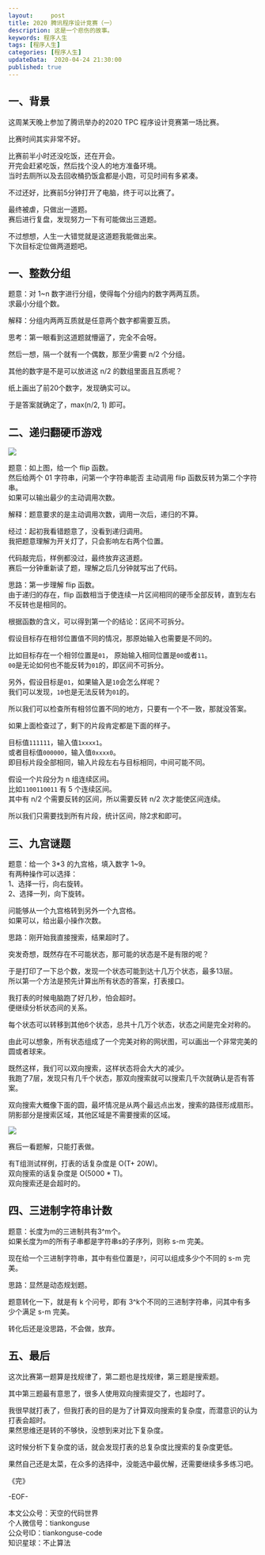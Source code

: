```yaml
---   
layout:     post  
title: 2020 腾讯程序设计竞赛（一）
description: 这是一个悲伤的故事。  
keywords: 程序人生  
tags: [程序人生]    
categories: [程序人生]  
updateData:  2020-04-24 21:30:00  
published: true  
---  
```



## 一、背景  


这周某天晚上参加了腾讯举办的2020 TPC 程序设计竞赛第一场比赛。  


比赛时间其实非常不好。  


比赛前半小时还没吃饭，还在开会。  
开完会赶紧吃饭，然后找个没人的地方准备环境。  
当时去厕所以及去回收桶扔饭盒都是小跑，可见时间有多紧凑。  


不过还好，比赛前5分钟打开了电脑，终于可以比赛了。  


最终被虐，只做出一道题。  
赛后进行复盘，发现努力一下有可能做出三道题。  


不过想想，人生一大错觉就是这道题我能做出来。  
下次目标定位做两道题吧。  


## 一、整数分组  


题意：对 1~n 数字进行分组，使得每个分组内的数字两两互质。  
求最小分组个数。  


解释：分组内两两互质就是任意两个数字都需要互质。  


思考：第一眼看到这道题就懵逼了，完全不会呀。  


然后一想，隔一个就有一个偶数，那至少需要 n/2 个分组。  


其他的数字是不是可以放进这 n/2 的数组里面且互质呢？  


纸上画出了前20个数字，发现确实可以。  


于是答案就确定了，max(n/2, 1) 即可。  


## 二、递归翻硬币游戏  


![](https://res2020.tiankonguse.com/images/2020/04/24/001.png)  


题意：如上图，给一个 flip 函数。  
然后给两个 01 字符串，问第一个字符串能否 主动调用 flip 函数反转为第二个字符串。  
如果可以输出最少的主动调用次数。  


解释：题意要求的是主动调用次数，调用一次后，递归的不算。  


经过：起初我看错题意了，没看到递归调用。  
我把题意理解为开关灯了，只会影响左右两个位置。  


代码敲完后，样例都没过，最终放弃这道题。  
赛后一分钟重新读了题，理解之后几分钟就写出了代码。  


思路：第一步理解 flip 函数。  
由于递归的存在，flip 函数相当于使连续一片区间相同的硬币全部反转，直到左右不反转也是相同的。  


根据函数的含义，可以得到第一个的结论：区间不可拆分。 


假设目标存在相邻位置值不同的情况，那原始输入也需要是不同的。  


比如目标存在一个相邻位置是`01`， 原始输入相同位置是`00`或者`11`。  
`00`是无论如何也不能反转为`01`的，即区间不可拆分。  


另外，假设目标是`01`，如果输入是`10`会怎么样呢？  
我们可以发现，`10`也是无法反转为`01`的。  


所以我们可以检查所有相邻位置不同的地方，只要有一个不一致，那就没答案。  


如果上面检查过了，剩下的片段肯定都是下面的样子。  


目标值`111111`，输入值`1xxxx1`。  
或者目标值`000000`，输入值`0xxxx0`。  
即目标片段全部相同，输入片段左右与目标相同，中间可能不同。  


假设一个片段分为 n 组连续区间。  
比如`1100110011` 有 5 个连续区间。  
其中有 n/2 个需要反转的区间，所以需要反转 n/2 次才能使区间连续。  


所以我们只需要找到所有片段，统计区间，除2求和即可。  


## 三、九宫谜题  


题意：给一个 3*3 的九宫格，填入数字 1~9。  
有两种操作可以选择：   
1、选择一行，向右旋转。  
2、选择一列，向下旋转。  


问能够从一个九宫格转到另外一个九宫格。  
如果可以，给出最小操作次数。  


思路：刚开始我直接搜索，结果超时了。  


突发奇想，既然存在不可能状态，那可能的状态是不是有限的呢？  


于是打印了一下总个数，发现一个状态可能到达十几万个状态，最多13层。  
所以第一个方法是预先计算出所有状态的答案，打表接口。  


我打表的时候电脑跑了好几秒，怕会超时。  
便继续分析状态间的关系。  


每个状态可以转移到其他6个状态，总共十几万个状态，状态之间是完全对称的。  


由此可以想象，所有状态组成了一个完美对称的网状图，可以画出一个非常完美的圆或者球来。  



既然这样，我们可以双向搜索，这样状态将会大大的减少。  
我跑了7层，发现只有几千个状态，那双向搜索就可以搜索几千次就确认是否有答案。  


双向搜索大概像下面的圆，最坏情况是从两个最远点出发，搜索的路径形成扇形。  
阴影部分是搜索区域，其他区域是不需要搜索的区域。  


![](https://res2020.tiankonguse.com/images/2020/04/24/002.png)  


赛后一看题解，只能打表做。  


有T组测试样例，打表的话复杂度是 O(T+ 20W)。  
双向搜索的话复杂度是 O(5000 * T)。  
双向搜索还是会超时的。  


## 四、三进制字符串计数  


题意：长度为m的三进制共有3^m个。  
如果长度为m的所有子串都是字符串s的子序列，则称 s-m 完美。  


现在给一个三进制字符串，其中有些位置是`?`，问可以组成多少个不同的 s-m 完美。  


思路：显然是动态规划题。  


题意转化一下，就是有 k 个问号，即有 3^k个不同的三进制字符串，问其中有多少个满足 s-m 完美。  


转化后还是没思路，不会做，放弃。  


## 五、最后  


这次比赛第一题算是找规律了，第二题也是找规律，第三题是搜索题。  


其中第三题最有意思了，很多人使用双向搜索提交了，也超时了。  


我很早就打表了，但我打表的目的是为了计算双向搜索的复杂度，而潜意识的认为打表会超时。  
果然思维还是转的不够快，没想到来对比下复杂度。  


这时候分析下复杂度的话，就会发现打表的总复杂度比搜索的复杂度更低。  


果然自己还是太菜，在众多的选择中，没能选中最优解，还需要继续多多练习吧。  


《完》


-EOF-  



本文公众号：天空的代码世界  
个人微信号：tiankonguse  
公众号ID：tiankonguse-code  
知识星球：不止算法  

